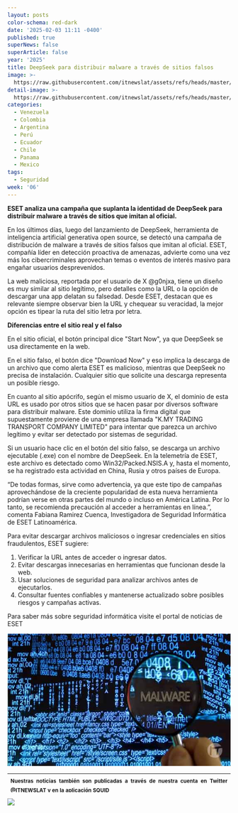 ```yaml
---
layout: posts
color-schema: red-dark
date: '2025-02-03 11:11 -0400'
published: true
superNews: false
superArticle: false
year: '2025'
title: DeepSeek para distribuir malware a través de sitios falsos
image: >-
  https://raw.githubusercontent.com/itnewslat/assets/refs/heads/master/img/540x320/Malware-Virus-p.jpg
detail-image: >-
  https://raw.githubusercontent.com/itnewslat/assets/refs/heads/master/img/1024x680/Malware-Virus-g.jpg
categories:
  - Venezuela
  - Colombia
  - Argentina
  - Perú
  - Ecuador
  - Chile
  - Panama
  - Mexico
tags:
  - Seguridad
week: '06'
---
```

**ESET analiza una campaña que suplanta la identidad de DeepSeek para distribuir malware a través de sitios que imitan al oficial.**

En los últimos días, luego del lanzamiento de DeepSeek, herramienta de inteligencia artificial generativa open source, se detectó una campaña de distribución de malware a través de sitios falsos que imitan al oficial. ESET, compañía líder en detección proactiva de amenazas, advierte como una vez más los cibercriminales aprovechan temas o eventos de interés masivo para engañar usuarios desprevenidos.
 
La web maliciosa, reportada por el usuario de X @g0njxa, tiene un diseño es muy similar al sitio legítimo, pero detalles como la URL o la opción de descargar una app delatan su falsedad. Desde ESET, destacan que es relevante siempre observar bien la URL y chequear su veracidad, la mejor opción es tipear la ruta del sitio letra por letra.
 
**Diferencias entre el sitio real y el falso**
 
En el sitio oficial, el botón principal dice "Start Now", ya que DeepSeek se usa directamente en la web.
 
En el sitio falso, el botón dice "Download Now" y eso implica la descarga de un archivo que como alerta ESET es malicioso, mientras que DeepSeek no precisa de instalación. Cualquier sitio que solicite una descarga representa un posible riesgo.
 
En cuanto al sitio apócrifo, según el mismo usuario de X, el dominio de esta URL es usado por otros sitios que se hacen pasar por diversos software para distribuir malware. Este dominio utiliza la firma digital que supuestamente proviene de una empresa llamada "K.MY TRADING TRANSPORT COMPANY LIMITED" para intentar que parezca un archivo legítimo y evitar ser detectado por sistemas de seguridad.
 
Si un usuario hace clic en el botón del sitio falso, se descarga un archivo ejecutable (.exe) con el nombre de DeepSeek. En la telemetría de ESET, este archivo es detectado como Win32/Packed.NSIS.A y, hasta el momento, se ha registrado esta actividad en China, Rusia y otros países de Europa.
 
“De todas formas, sirve como advertencia, ya que este tipo de campañas aprovechándose de la creciente popularidad de esta nueva herramienta podrían verse en otras partes del mundo o incluso en América Latina. Por lo tanto, se recomienda precaución al acceder a herramientas en línea.”, comenta Fabiana Ramirez Cuenca, Investigadora de Seguridad Informática de ESET Latinoamérica.
 
Para evitar descargar archivos maliciosos o ingresar credenciales en sitios fraudulentos, ESET sugiere:

1. Verificar la URL antes de acceder o ingresar datos.
2. Evitar descargas innecesarias en herramientas que funcionan desde la web.
3. Usar soluciones de seguridad para analizar archivos antes de ejecutarlos.
4. Consultar fuentes confiables y mantenerse actualizado sobre posibles riesgos y campañas activas.
 
Para saber más sobre seguridad informática visite el portal de noticias de ESET

![](https://raw.githubusercontent.com/itnewslat/assets/refs/heads/master/img/540x320/Malware-Virus-p.jpg)

<table style="height: 42px;" width="569">
<tbody>
<tr>
<td style="text-align: justify;"><sub><strong>Nuestras noticias también son publicadas a través de nuestra cuenta en Twitter <a href="https://twitter.com/itnewslat?lang=es">@ITNEWSLAT</a> y en la aplicación <a href="https://squidapp.co/en/">SQUID</a></strong></sub></td>
</tr>
</tbody>
</table>

<img src="https://tracker.metricool.com/c3po.jpg?hash=56f88a41e39ab42c063cc51676587a04"/>